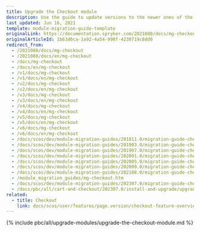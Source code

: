 ```yaml
---
title: Upgrade the Checkout module
description: Use the guide to update versions to the newer ones of the Checkout module.
last_updated: Jun 16, 2021
template: module-migration-guide-template
originalLink: https://documentation.spryker.com/2021080/docs/mg-checkout
originalArticleId: 1b63d6ca-1a92-4a54-998f-4230719c8dd0
redirect_from:
  - /2021080/docs/mg-checkout
  - /2021080/docs/en/mg-checkout
  - /docs/mg-checkout
  - /docs/en/mg-checkout
  - /v1/docs/mg-checkout
  - /v1/docs/en/mg-checkout
  - /v2/docs/mg-checkout
  - /v2/docs/en/mg-checkout
  - /v3/docs/mg-checkout
  - /v3/docs/en/mg-checkout
  - /v4/docs/mg-checkout
  - /v4/docs/en/mg-checkout
  - /v5/docs/mg-checkout
  - /v5/docs/en/mg-checkout
  - /v6/docs/mg-checkout
  - /v6/docs/en/mg-checkout
  - /docs/scos/dev/module-migration-guides/201811.0/migration-guide-checkout.html
  - /docs/scos/dev/module-migration-guides/201903.0/migration-guide-checkout.html
  - /docs/scos/dev/module-migration-guides/201907.0/migration-guide-checkout.html
  - /docs/scos/dev/module-migration-guides/202001.0/migration-guide-checkout.html
  - /docs/scos/dev/module-migration-guides/202005.0/migration-guide-checkout.html
  - /docs/scos/dev/module-migration-guides/202009.0/migration-guide-checkout.html
  - /docs/scos/dev/module-migration-guides/202108.0/migration-guide-checkout.html
  - /module_migration_guides/mg-checkout.htm
  - /docs/scos/dev/module-migration-guides/202307.0/migration-guide-checkout.html
  - /docs/pbc/all/cart-and-checkout/202307.0/install-and-upgrade/upgrade-modules/upgrade-the-cart-module.html
related:
  - title: Checkout
    link: docs/scos/user/features/page.version/checkout-feature-overview/checkout-feature-overview.html
---
```

{% include pbc/all/upgrade-modules/upgrade-the-checkout-module.md %} <!-- To edit, see /_includes/pbc/all/upgrade-modules/upgrade-the-checkout-module.md -->
